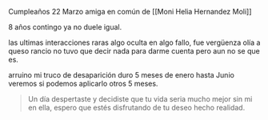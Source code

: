 Cumpleaños 22 Marzo
amiga en común de [[Moni Helia Hernandez Moli]]

8 años contingo ya no duele igual.

las ultimas interacciones raras algo oculta en algo fallo, fue vergüenza olía a queso rancio no tuvo que decir nada para darme cuenta pero aun no se que es.

arruino mi truco de desaparición duro 5 meses de enero hasta Junio veremos si podemos aplicarlo otros 5 meses.

> Un día despertaste y decidiste que tu vida seria mucho mejor sin mi en ella, espero que estés disfrutando de tu deseo hecho realidad. 